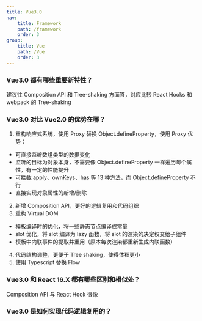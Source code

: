 ```yaml
---
title: Vue3.0
nav:
    title: Framework
    path: /framework
    order: 3
group:
    title: Vue
    path: /Vue
    order: 3
---
```


### Vue3.0 都有哪些重要新特性？

建议往 Composition API 和 Tree-shaking 方面答，对应比较 React Hooks 和 webpack 的 Tree-shaking

### Vue3.0 对比 Vue2.0 的优势在哪？

1. 重构响应式系统，使用 Proxy 替换 Object.defineProperty，使用 Proxy 优势：

-   可直接监听数组类型的数据变化
-   监听的目标为对象本身，不需要像 Object.defineProperty 一样遍历每个属性，有一定的性能提升
-   可拦截 apply、ownKeys、has 等 13 种方法，而 Object.defineProperty 不行
-   直接实现对象属性的新增/删除

2. 新增 Composition API，更好的逻辑复用和代码组织
3. 重构 Virtual DOM

-   模板编译时的优化，将一些静态节点编译成常量
-   slot 优化，将 slot 编译为 lazy 函数，将 slot 的渲染的决定权交给子组件
-   模板中内联事件的提取并重用（原本每次渲染都重新生成内联函数）

4. 代码结构调整，更便于 Tree shaking，使得体积更小
5. 使用 Typescript 替换 Flow

### Vue3.0 和 React 16.X 都有哪些区别和相似处？

Composition API 与 React Hook 很像

### Vue3.0 是如何实现代码逻辑复用的？
